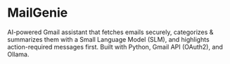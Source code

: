 # MailGenie
AI-powered Gmail assistant that fetches emails securely, categorizes &amp; summarizes them with a Small Language Model (SLM), and highlights action-required messages first. Built with Python, Gmail API (OAuth2), and Ollama.
